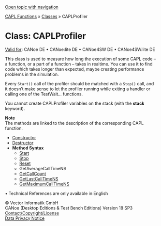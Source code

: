 [Open topic with navigation](../../../../CANoeDEFamily.htm#Topics/CAPLFunctions/ObjectOrientedProg/CAPLfunctionsOOPCAPLProfiler.md)

[CAPL Functions](../CAPLfunctions.md) » [Classes](CAPLfunctionsOOPClassesObjects.md) » CAPLProfiler

# Class: CAPLProfiler

[Valid for](../../Shared/FeatureAvailability.md): CANoe DE • CANoe:lite DE • CANoe4SW DE • CANoe4SW:lite DE

This class is used to measure how long the execution of some CAPL code – a function, or a part of a function – takes in realtime. You can use it to find code which takes longer than expected, maybe creating performance problems in the simulation.

Every `Start()` call of the profiler should be matched with a `Stop()` call, and it doesn’t make sense to let the profiler running while exiting a handler or calling one of the TestWait… functions.

You cannot create CAPLProfiler variables on the stack (with the **stack** keyword).

**Note**  
The methods are linked to the description of the corresponding CAPL function.

- [Constructor](../../Shared/CAPL/General/ClassesAndObjects.md)
- [Destructor](../../Shared/CAPL/General/ClassesAndObjects.md)
- **Method Syntax**
  - [Start](../Other/Methods/CAPLfunctionCAPLProfilerStart.md)
  - [Stop](../Other/Methods/CAPLfunctionCAPLProfilerStop.md)
  - [Reset](../Other/Methods/CAPLfunctionCAPLProfilerReset.md)
  - GetAverageCallTimeNS
  - [GetCallCount](../Other/Methods/CAPLfunctionCAPLProfilerGetCallCount.md)
  - [GetLastCallTimeNS](../Other/Methods/CAPLfunctionCAPLProfilerGetLastCallTimeNS.md)
  - [GetMaximumCallTimeNS](../Other/Methods/CAPLfunctionCAPLProfilerGetMaximumCallTimeNS.md)

•  Technical References are only available in English

© Vector Informatik GmbH  
CANoe (Desktop Editions & Test Bench Editions) Version 18 SP3  
[Contact/Copyright/License](../../Shared/ContactCopyrightLicense.md)  
[Data Privacy Notice](https://www.vector.com/int/en/company/get-info/privacy-policy/)
